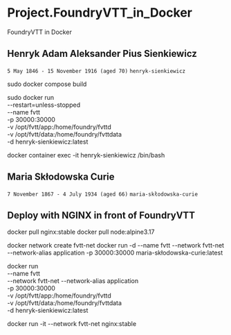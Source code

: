 # Project.FoundryVTT_in_Docker
FoundryVTT in Docker

## Henryk Adam Aleksander Pius Sienkiewicz
`5 May 1846 - 15 November 1916 (aged 70)`
``henryk-sienkiewicz``

sudo docker compose build

sudo docker run \
--restart=unless-stopped \
--name fvtt \
-p 30000:30000 \
-v /opt/fvtt/app:/home/foundry/fvttd \
-v /opt/fvtt/data:/home/foundry/fvttdata \
-d henryk-sienkiewicz:latest

docker container exec -it henryk-sienkiewicz /bin/bash

## Maria Skłodowska Curie
`7 November 1867 - 4 July 1934 (aged 66)`
``maria-skłodowska-curie``

## Deploy with NGINX in front of FoundryVTT
docker pull nginx:stable
docker pull node:alpine3.17

docker network create fvtt-net
docker run -d --name fvtt --network fvtt-net --network-alias application -p 30000:30000 maria-skłodowska-curie:latest

docker run \
--name fvtt \
--network fvtt-net --network-alias application \
-p 30000:30000 \
-v /opt/fvtt/app:/home/foundry/fvttd \
-v /opt/fvtt/data:/home/foundry/fvttdata \
-d henryk-sienkiewicz:latest

docker run -it --network fvtt-net nginx:stable